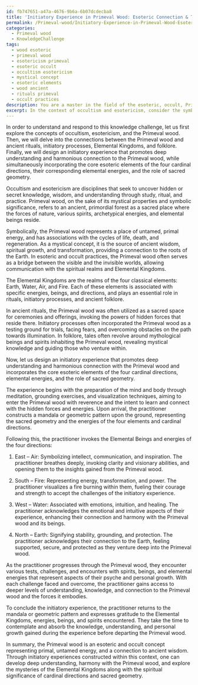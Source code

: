 ```yaml
---
id: fb747651-a47a-4676-9b6a-6b07dcdecba8
title: 'Initiatory Experience in Primeval Wood: Esoteric Connection & Transformation'
permalink: /Primeval-wood/Initiatory-Experience-in-Primeval-Wood-Esoteric-Connection-Transformation/
categories:
  - Primeval wood
  - KnowledgeChallenge
tags:
  - wood esoteric
  - primeval wood
  - esotericism primeval
  - esoteric occult
  - occultism esotericism
  - mystical concept
  - esoteric elements
  - wood ancient
  - rituals primeval
  - occult practices
description: You are a master in the field of the esoteric, occult, Primeval wood and Education. You are a writer of tests, challenges, textbooks and deep knowledge on Primeval wood for initiates and students to gain deep insights and understanding from. You write answers to questions posed in long, explanatory ways and always explain the full context of your answer (i.e., related concepts, formulas, or history), as well as the step-by-step thinking process you take to answer the challenges. Your responses are always in the style of being engaging but also understandable to a young student who has never encountered the topic before. Summarize the key themes, ideas, and conclusions at the end.
excerpt: In the context of occultism and esotericism, consider the symbolic significance and mystical properties of the Primeval wood, then examine its roles in ancient rituals, folklore, initiatory processes, and its relation to the Elemental Kingdoms. With these interconnections in mind, how could one design an initiatory experience that promotes deep understanding and fosters a harmonious connection between a practitioner and the Primeval wood, while simultaneously incorporating the core esoteric elements of the four cardinal directions, their corresponding elemental energies, and the role of sacred geometry?
---
```

In order to understand and respond to this knowledge challenge, let us first explore the concepts of occultism, esotericism, and the Primeval wood. Then, we will delve into the connections between the Primeval wood and ancient rituals, initiatory processes, Elemental Kingdoms, and folklore. Finally, we will design an initiatory experience that promotes deep understanding and harmonious connection to the Primeval wood, while simultaneously incorporating the core esoteric elements of the four cardinal directions, their corresponding elemental energies, and the role of sacred geometry.

Occultism and esotericism are disciplines that seek to uncover hidden or secret knowledge, wisdom, and understanding through study, ritual, and practice. Primeval wood, on the sake of its mystical properties and symbolic significance, refers to an ancient, primordial forest as a sacred place where the forces of nature, various spirits, archetypical energies, and elemental beings reside.

Symbolically, the Primeval wood represents a place of untamed, primal energy, and has associations with the cycles of life, death, and regeneration. As a mystical concept, it is the source of ancient wisdom, spiritual growth, and transformation, providing a connection to the roots of the Earth. In esoteric and occult practices, the Primeval wood often serves as a bridge between the visible and the invisible worlds, allowing communication with the spiritual realms and Elemental Kingdoms.

The Elemental Kingdoms are the realms of the four classical elements: Earth, Water, Air, and Fire. Each of these elements is associated with specific energies, beings, and directions, and plays an essential role in rituals, initiatory processes, and ancient folklore.

In ancient rituals, the Primeval wood was often utilized as a sacred space for ceremonies and offerings, invoking the powers of hidden forces that reside there. Initiatory processes often incorporated the Primeval wood as a testing ground for trials, facing fears, and overcoming obstacles on the path towards illumination. In folklore, tales often revolve around mythological beings and spirits inhabiting the Primeval wood, revealing mystical knowledge and guiding those who venture within.

Now, let us design an initiatory experience that promotes deep understanding and harmonious connection with the Primeval wood and incorporates the core esoteric elements of the four cardinal directions, elemental energies, and the role of sacred geometry.

The experience begins with the preparation of the mind and body through meditation, grounding exercises, and visualization techniques, aiming to enter the Primeval wood with reverence and the intent to learn and connect with the hidden forces and energies. Upon arrival, the practitioner constructs a mandala or geometric pattern upon the ground, representing the sacred geometry and the energies of the four elements and cardinal directions.

Following this, the practitioner invokes the Elemental Beings and energies of the four directions:

1. East – Air: Symbolizing intellect, communication, and inspiration. The practitioner breathes deeply, invoking clarity and visionary abilities, and opening them to the insights gained from the Primeval wood.

2. South – Fire: Representing energy, transformation, and power. The practitioner visualizes a fire burning within them, fueling their courage and strength to accept the challenges of the initiatory experience.

3. West – Water: Associated with emotions, intuition, and healing. The practitioner acknowledges the emotional and intuitive aspects of their experience, enhancing their connection and harmony with the Primeval wood and its beings.

4. North – Earth: Signifying stability, grounding, and protection. The practitioner acknowledges their connection to the Earth, feeling supported, secure, and protected as they venture deep into the Primeval wood.

As the practitioner progresses through the Primeval wood, they encounter various tests, challenges, and encounters with spirits, beings, and elemental energies that represent aspects of their psyche and personal growth. With each challenge faced and overcome, the practitioner gains access to deeper levels of understanding, knowledge, and connection to the Primeval wood and the forces it embodies.

To conclude the initiatory experience, the practitioner returns to the mandala or geometric pattern and expresses gratitude to the Elemental Kingdoms, energies, beings, and spirits encountered. They take the time to contemplate and absorb the knowledge, understanding, and personal growth gained during the experience before departing the Primeval wood.

In summary, the Primeval wood is an esoteric and occult concept representing primal, untamed energy, and a connection to ancient wisdom. Through initiatory experiences constructed within this context, one can develop deep understanding, harmony with the Primeval wood, and explore the mysteries of the Elemental Kingdoms along with the spiritual significance of cardinal directions and sacred geometry.
